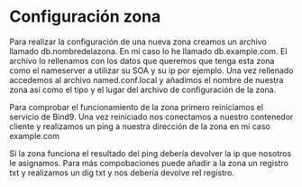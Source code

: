 # Configuración zona

Para realizar la configuración de una nueva zona creamos un archivo llamado db.nombredelazona. En mi caso lo he llamado db.example.com. El archivo lo rellenamos con los datos que queremos que tenga esta zona como el nameserver a utilizar su SOA y su ip por ejemplo. Una vez rellenado accedemos al archivo named.conf.local y añadimos el nombre de nuestra zona así como el tipo y el lugar del archivo de configuración de la zona.  
  
Para comprobar el funcionamiento de la zona primero reiniciamos el servicio de Bind9. Una vez reiniciado nos conectamos a nuestro contenedor cliente y realizamos un ping a nuestra dirección de la zona en mi caso example.com  
  
Si la zona funciona el resultado del ping debería devolver la ip que nosotros le asignamos. Para más compobaciones puede añadir a la zona un registro txt y realizamos un dig txt y nos debería devolve rel registro.